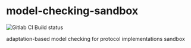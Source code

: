 # model-checking-sandbox

![Gitlab CI Build status](https://gitlab.com/FlorianSlob/model-checking-sandbox/badges/master/pipeline.svg)

adaptation-based model checking for protocol implementations sandbox

